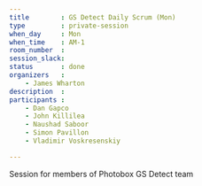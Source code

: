 ```yaml
---
title        : GS Detect Daily Scrum (Mon)
type         : private-session
when_day     : Mon
when_time    : AM-1
room_number  :
session_slack: 
status       : done
organizers   :
    - James Wharton
description  :
participants :
    - Dan Gapco
    - John Killilea
    - Naushad Saboor
    - Simon Pavillon
    - Vladimir Voskresenskiy

---
```



Session for members of Photobox GS Detect team
